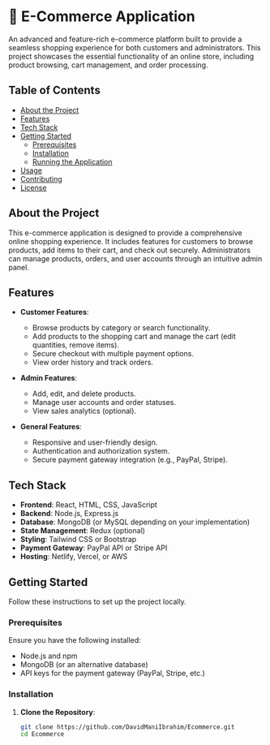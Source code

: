 # 🛒 E-Commerce Application

An advanced and feature-rich e-commerce platform built to provide a seamless shopping experience for both customers and administrators. This project showcases the essential functionality of an online store, including product browsing, cart management, and order processing.

## Table of Contents

- [About the Project](#about-the-project)
- [Features](#features)
- [Tech Stack](#tech-stack)
- [Getting Started](#getting-started)
  - [Prerequisites](#prerequisites)
  - [Installation](#installation)
  - [Running the Application](#running-the-application)
- [Usage](#usage)
- [Contributing](#contributing)
- [License](#license)

## About the Project

This e-commerce application is designed to provide a comprehensive online shopping experience. It includes features for customers to browse products, add items to their cart, and check out securely. Administrators can manage products, orders, and user accounts through an intuitive admin panel.

## Features

- **Customer Features**:
  - Browse products by category or search functionality.
  - Add products to the shopping cart and manage the cart (edit quantities, remove items).
  - Secure checkout with multiple payment options.
  - View order history and track orders.

- **Admin Features**:
  - Add, edit, and delete products.
  - Manage user accounts and order statuses.
  - View sales analytics (optional).

- **General Features**:
  - Responsive and user-friendly design.
  - Authentication and authorization system.
  - Secure payment gateway integration (e.g., PayPal, Stripe).

## Tech Stack

- **Frontend**: React, HTML, CSS, JavaScript
- **Backend**: Node.js, Express.js
- **Database**: MongoDB (or MySQL depending on your implementation)
- **State Management**: Redux (optional)
- **Styling**: Tailwind CSS or Bootstrap
- **Payment Gateway**: PayPal API or Stripe API
- **Hosting**: Netlify, Vercel, or AWS

## Getting Started

Follow these instructions to set up the project locally.

### Prerequisites

Ensure you have the following installed:

- Node.js and npm
- MongoDB (or an alternative database)
- API keys for the payment gateway (PayPal, Stripe, etc.)

### Installation

1. **Clone the Repository**:
   ```bash
   git clone https://github.com/DavidManiIbrahim/Ecommerce.git
   cd Ecommerce